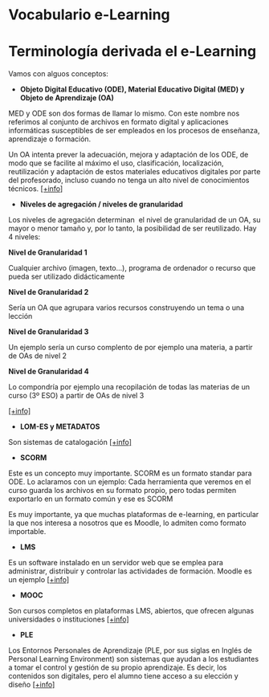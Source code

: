 
# Vocabulario e-Learning

# Terminología derivada el e-Learning

Vamos con alguos conceptos:

- **Objeto Digital Educativo (ODE), Material Educativo Digital (MED) y Objeto de Aprendizaje (OA)**

MED y ODE son dos formas de llamar lo mismo. Con este nombre nos referimos al conjunto de archivos en formato digital y aplicaciones informáticas susceptibles de ser empleados en los procesos de enseñanza, aprendizaje o formación.

Un OA intenta prever la adecuación, mejora y adaptación de los ODE, de modo que se facilite al máximo el uso, clasificación, localización, reutilización y adaptación de estos materiales educativos digitales por parte del profesorado, incluso cuando no tenga un alto nivel de conocimientos técnicos. [[+info]](http://constructor.educarex.es/index.php?option=com_content&amp;task=view&amp;id=176&amp;Itemid=238)

- **Niveles de agregación / niveles de granularidad**

Los niveles de agregación determinan  el nivel de granularidad de un OA, su mayor o menor tamaño y, por lo tanto, la posibilidad de ser reutilizado. Hay 4 niveles:

**Nivel de Granularidad 1**

Cualquier archivo (imagen, texto...), programa de ordenador o recurso que pueda ser utilizado didácticamente

**Nivel de Granularidad 2**

Sería un OA que agrupara varios recursos construyendo un tema o una lección

**Nivel de Granularidad 3**

Un ejemplo sería un curso complento de por ejemplo una materia, a partir de OAs de nivel 2

**Nivel de Granularidad 4**

Lo compondría por ejemplo una recopilación de todas las materias de un curso (3º ESO) a partir de OAs de nivel 3

[[+info]](https://books.google.es/books?id=Z9y6-5fKOGkC&amp;pg=PA72&amp;lpg=PA72&amp;dq=niveles+de+granularidad+en+oas&amp;source=bl&amp;ots=RZtha_FVV3&amp;sig=2QRUY3SrqN32LN6hC-pgKYa1u8c&amp;hl=es&amp;sa=X&amp;ved=0ahUKEwiNycapivzLAhVMchQKHbO9BuEQ6AEIHTAA#v=onepage&amp;q=niveles%20de%20granularidad%20en%20oas&amp;f=false)

- **LOM-ES y METADATOS**

Son sistemas de catalogación [[+info]](https://es.wikipedia.org/wiki/Metadato)

- **SCORM**

Este es un concepto muy importante. SCORM es un formato standar para ODE. Lo aclaramos con un ejemplo: Cada herramienta que veremos en el curso guarda los archivos en su formato propio, pero todas permiten exportarlo en un formato común y ese es SCORM

Es muy importante, ya que muchas plataformas de e-learning, en particular la que nos interesa a nosotros que es Moodle, lo admiten como formato importable.

- **LMS**

Es un software instalado en un servidor web que se emplea para administrar, distribuir y controlar las actividades de formación. Moodle es un ejemplo [[+info]](http://es.wikipedia.org/wiki/Sistema_de_gesti%C3%B3n_de_aprendizaje)

- **MOOC**

Son cursos completos en plataformas LMS, abiertos, que ofrecen algunas universidades o instituciones [[+info]](http://es.wikipedia.org/wiki/MOOC)

- **PLE**

Los Entornos Personales de Aprendizaje (PLE, por sus siglas en Inglés de Personal Learning Environment) son sistemas que ayudan a los estudiantes a tomar el control y gestión de su propio aprendizaje. Es decir, los contenidos son digitales, pero el alumno tiene acceso a su elección y diseño [[+info]](http://es.wikipedia.org/wiki/PLE)

